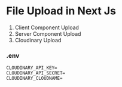 # File Upload in Next Js

1. Client Component Upload
2. Server Component Upload
3. Cloudinary Upload

### .env
```
CLOUDINARY_API_KEY=
CLOUDINARY_API_SECRET=
CLOUDINARY_CLOUDNAME=
```